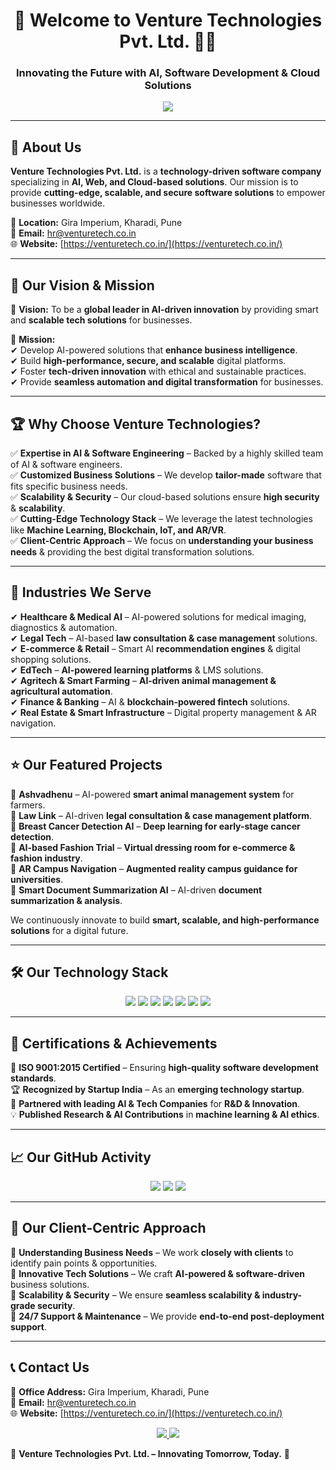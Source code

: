 <h1 align="center">🚀 Welcome to Venture Technologies Pvt. Ltd. 👨‍💻</h1>
<h3 align="center">Innovating the Future with AI, Software Development & Cloud Solutions</h3>

<p align="center">
  <img src="https://readme-typing-svg.herokuapp.com?color=FF5733&center=true&vCenter=true&width=600&lines=Empowering+Businesses+with+Technology;AI+%7C+Web+%7C+Cloud+%7C+Software+Solutions;Building+Innovative+and+Scalable+Platforms" />
</p>

---

## 🏢 About Us  

**Venture Technologies Pvt. Ltd.** is a **technology-driven software company** specializing in **AI, Web, and Cloud-based solutions**. Our mission is to provide **cutting-edge, scalable, and secure software solutions** to empower businesses worldwide.  

📍 **Location:** Gira Imperium, Kharadi, Pune  
📧 **Email:** hr@venturetech.co.in  
🌐 **Website:** [https://venturetech.co.in/](https://venturetech.co.in/)  

---

## 🎯 Our Vision & Mission  

🚀 **Vision:** To be a **global leader in AI-driven innovation** by providing smart and **scalable tech solutions** for businesses.  

🎯 **Mission:**  
✔ Develop AI-powered solutions that **enhance business intelligence**.  
✔ Build **high-performance, secure, and scalable** digital platforms.  
✔ Foster **tech-driven innovation** with ethical and sustainable practices.  
✔ Provide **seamless automation and digital transformation** for businesses.  

---

## 🏆 Why Choose Venture Technologies?  

✅ **Expertise in AI & Software Engineering** – Backed by a highly skilled team of AI & software engineers.  
✅ **Customized Business Solutions** – We develop **tailor-made** software that fits specific business needs.  
✅ **Scalability & Security** – Our cloud-based solutions ensure **high security** & **scalability**.  
✅ **Cutting-Edge Technology Stack** – We leverage the latest technologies like **Machine Learning, Blockchain, IoT, and AR/VR**.  
✅ **Client-Centric Approach** – We focus on **understanding your business needs** & providing the best digital transformation solutions.  

---

## 🚀 Industries We Serve  

✔ **Healthcare & Medical AI** – AI-powered solutions for medical imaging, diagnostics & automation.  
✔ **Legal Tech** – AI-based **law consultation & case management** solutions.  
✔ **E-commerce & Retail** – Smart AI **recommendation engines** & digital shopping solutions.  
✔ **EdTech** – **AI-powered learning platforms** & LMS solutions.  
✔ **Agritech & Smart Farming** – **AI-driven animal management & agricultural automation**.  
✔ **Finance & Banking** – AI & **blockchain-powered fintech** solutions.  
✔ **Real Estate & Smart Infrastructure** – Digital property management & AR navigation.  

---

## ⭐ Our Featured Projects  

🔹 **Ashvadhenu** – AI-powered **smart animal management system** for farmers.  
🔹 **Law Link** – AI-driven **legal consultation & case management platform**.  
🔹 **Breast Cancer Detection AI** – **Deep learning for early-stage cancer detection**.  
🔹 **AI-based Fashion Trial** – **Virtual dressing room for e-commerce & fashion industry**.  
🔹 **AR Campus Navigation** – **Augmented reality campus guidance for universities**.  
🔹 **Smart Document Summarization AI** – AI-driven **document summarization & analysis**.  

We continuously innovate to build **smart, scalable, and high-performance solutions** for a digital future.  

---

## 🛠 Our Technology Stack  

<p align="center">
  <img src="https://img.shields.io/badge/Python-3776AB?style=for-the-badge&logo=python&logoColor=white" />
  <img src="https://img.shields.io/badge/React-20232A?style=for-the-badge&logo=react&logoColor=61DAFB" />
  <img src="https://img.shields.io/badge/Node.js-43853D?style=for-the-badge&logo=node.js&logoColor=white" />
  <img src="https://img.shields.io/badge/Machine%20Learning-F7DF1E?style=for-the-badge&logo=tensorflow&logoColor=black" />
  <img src="https://img.shields.io/badge/PostgreSQL-316192?style=for-the-badge&logo=postgresql&logoColor=white" />
  <img src="https://img.shields.io/badge/AWS-FF9900?style=for-the-badge&logo=amazonaws&logoColor=white" />
  <img src="https://img.shields.io/badge/MATLAB-0076A8?style=for-the-badge&logo=mathworks&logoColor=white" />
</p>

---

## 📜 Certifications & Achievements  

🏅 **ISO 9001:2015 Certified** – Ensuring **high-quality software development standards**.  
🏆 **Recognized by Startup India** – As an **emerging technology startup**.  
🔹 **Partnered with leading AI & Tech Companies** for **R&D & Innovation**.  
💡 **Published Research & AI Contributions** in **machine learning & AI ethics**.  

---

## 📈 Our GitHub Activity  

<p align="center">
  <img src="https://github-readme-stats.vercel.app/api?username=venture-tech-pune&show_icons=true&theme=radical" />
  <img src="https://github-readme-streak-stats.herokuapp.com/?username=venture-tech-pune&theme=radical" />
  <img src="https://github-readme-stats.vercel.app/api/top-langs/?username=venture-tech-pune&layout=compact&theme=radical" />
</p>

---

## 🤝 Our Client-Centric Approach  

🔹 **Understanding Business Needs** – We work **closely with clients** to identify pain points & opportunities.  
🔹 **Innovative Tech Solutions** – We craft **AI-powered & software-driven** business solutions.  
🔹 **Scalability & Security** – We ensure **seamless scalability & industry-grade security**.  
🔹 **24/7 Support & Maintenance** – We provide **end-to-end post-deployment support**.  

---

## 📞 Contact Us  

📍 **Office Address:** Gira Imperium, Kharadi, Pune  
📧 **Email:** hr@venturetech.co.in  
🌐 **Website:** [https://venturetech.co.in/](https://venturetech.co.in/)  

<p align="center">
  <a href="mailto:hr@venturetech.co.in">
    <img src="https://img.shields.io/badge/Email-D14836?style=for-the-badge&logo=gmail&logoColor=white" />
  </a>
  <a href="https://linkedin.com/company/venture-tech-pune">
    <img src="https://img.shields.io/badge/LinkedIn-0A66C2?style=for-the-badge&logo=linkedin&logoColor=white" />
  </a>
</p>


🔹 **Venture Technologies Pvt. Ltd. – Innovating Tomorrow, Today.** 🚀  
